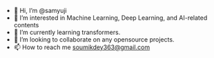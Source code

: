 - 👋 Hi, I’m @samyuji
- 👀 I’m interested in Machine Learning, Deep Learning, and AI-related contents
- 🌱 I’m currently learning transformers.
- 💞️ I’m looking to collaborate on any opensource projects.
- 📫 How to reach me soumikdey363@gmail.com

<!---
samyuji/samyuji is a ✨ special ✨ repository because its `README.md` (this file) appears on your GitHub profile.
You can click the Preview link to take a look at your changes.
--->
